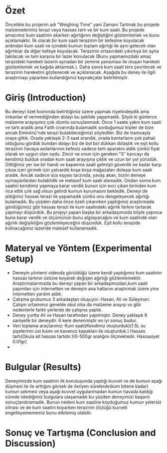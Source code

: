 
# Özet
Öncelikle bu projenin adı "Weighing Time" yani Zamanı Tartmak bu projede malzemelerimiz terazi veya hassas tartı ve bir kum saati.
Bu projede amacımız kum saatinin akarken ağırlığının değiştiğini gözlemlemek ve bunu açıklamaktır.
İlk olarak bir kum saati terazinin bir kefesine koyulacak ardından kum saati ve içindeki kumun toplam ağırlığı ile aynı gelecek olan
ağırlıklar da diğer kefeye koyulacak. Terazinin ortasındaki çıkıntıya bir ayna takılacak ve tam karşına bir lazer konulacak
(Bunu yapmamızdaki amaç terazideki hareketi lazerin aynadan bir zemine yansıması ile oluşan hareketi gözlemlemek ve kağıda aktarmak.).
Daha sonra kum saati ters çevrilecek ve terazinin hareketini gözlenecek ve açıklanacak. Aşağıda bu deney ile ilgili araştırmayı yaparken
kullandığımız kaynakçalar belirtilmiştir.
# Giriş (Introduction)
Bu deneyi özet kısmında belirttiğimiz üzere yapmak niyetindeydik ama imkanlar el vermediğinden dolayı bu şekilde yapamadık. Şöyle ki günlerce malzeme arayışımız çok olumlu sonuçlanmadı. Önce 1 saate yakın kum saati ve tartı aradık ama Fatih civarında bulamadık sorduğumuz kişiler de bize ancak Eminönü'nde terazi bulabileceğimizi söylediler. Biz de tramvayla oraya gittik. Orada yaklaşık 2-3 saat arandık, orada kantarların çok pahalı olduğunu gördük bundan dolayı biz de bol bol dükkan dolaştık ve eşit kollu terazinin havaya asılanlarının kefesiz sadece tartı aparatını aldık çünkü fiyat olarak en uygun olan oydu. Zincir ve onun için gereken "S" kancayı da kendimiz bulduk oradan kum saati arayışına çıktık ve uzun bir yol yürüdük. Gittiğimiz yer ise bir handı ve kapanma saati gelmişti güvenlik ne kadar karşı çıksa içeri girmek için yalvardık koşa koşa mağazaları dolaşıp kum saati aradık. Ancak sadece süs eşyası tarzında, yavaş akan, bizim deneye uymayanlardan bulabildik ve melasef kum saati alamadık. Ondan sonra kum saatini kendimiz yapmaya karar verdik bunun için evci çıkan birinden kum rica ettik çok sağ olsun getirdi kumun kurumasını bekledik. Deneyi de aldığımız hassas terazi ile yapamadık çünkü onu dengeleyecek ağırlığı bulamadık. Bu yüzden daha önce özeti çıkarırken yaptığımız araştırmada gördüğümüz gibi hassas terazi ile kum saatindeki ağırlık farkını tartarak yapmayı düşündük. Bu projeyi yapan başka bir arkadaşımızda böyle yapınca buna karar verdik ve ölçümünün bunu algılayacağını ve kum saatinde olan ağırlık değişikliğini gözlemleyeceğini düşündük. Eşit kollu terazide kullnacağımız lazeride malesef kullanamadık.
# Materyal ve Yöntem (Experimental Setup)
* Deneyin yöntemi videoda görüldüğü üzere kendi yaptığımız kum saatinin hassas tartının üstüne koyarak değişen ağırlığı gözlemlemektir.
Araştırmalarımızda bu deneyi yapan bir arkadaşımızdan,kum saati yapımları için internetten ve deneyin ana hatlarını araştırmak üzere yine internetten yardım aldık.
* Çalışma grubumuz 3 arkadaştan oluşuyor: Hasan, Ali ve Süleyman. Çalışm ortamımız genelde okul olsa da malzeme arayışı vs gibi nedenlerle farklı yerlerde de çalışma yaptık.
* Deney yurtta Ali ve Hasan tarafından yapılmıştır. Deney yaklaşık 6 saniyelik bir deneydir. 6 kere denenmiştir en iyi sonuç budur.
* Veri toplama araçlarımız: 
Kum saati(Kendimiz oluşturduk)(1.5L su şişelerinin üst kısmı ve kavanoz kapakları ile oluşturduk.) 
Hassas tartı(Okula ait hassas tartıdır.)(0-500gr aralığını ölçmektedir. Hassasiyet 0.01gr)
* 

# Bulgular (Results)
Deneyimizde kum saatinin ilk konuluşunda yaptığı kuvvet ve de kumun aşağı düşmesi ile  ile arttığını görsek de ilerlyen sürelerde(kum bitene kadar) kumun sekmesi veya aşağı kuvvet uygulanmadan kumun havada kaldığı sürede istediğimiz bulgulara ulaşamadık bu yüzden deneyimizi başarılı sonuçlandıramadık. Bunun nedeni kum saatine koyduğumuz kumun yetersiz olması ve de kum saatini koyarken terazinin ölçtüğü kuvveti engelleyemememiz bunu etkilemiş olabilir.



# Sonuç ve Tartışma (Conclusion and Discussion) 
 


